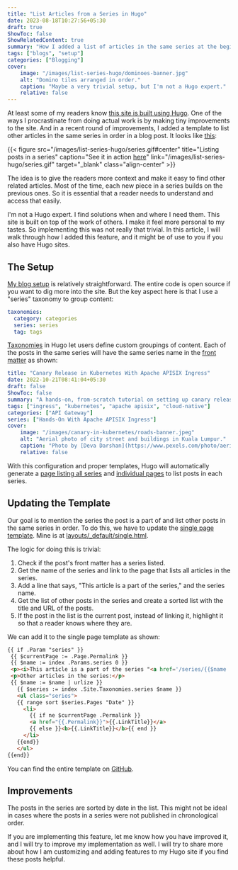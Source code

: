 ```yaml
---
title: "List Articles from a Series in Hugo"
date: 2023-08-18T10:27:56+05:30
draft: true
ShowToc: false
ShowRelatedContent: true
summary: "How I added a list of articles in the same series at the beginning of each post."
tags: ["blogs", "setup"]
categories: ["Blogging"]
cover:
    image: "/images/list-series-hugo/dominoes-banner.jpg"
    alt: "Domino tiles arranged in order."
    caption: "Maybe a very trivial setup, but I'm not a Hugo expert."
    relative: false
---
```


At least some of my readers know [this site is built using Hugo](/posts/my-blog-setup-and-writing-process/). One of the ways I procrastinate from doing actual work is by making tiny improvements to the site. And in a recent round of improvements, I added a template to list other articles in the same series in order in a blog post. It looks like [this](/posts/canary-in-kubernetes/):

{{< figure src="/images/list-series-hugo/series.gif#center" title="Listing posts in a series" caption="See it in action [here](/posts/canary-in-kubernetes/)" link="/images/list-series-hugo/series.gif" target="_blank" class="align-center" >}}

The idea is to give the readers more context and make it easy to find other related articles. Most of the time, each new piece in a series builds on the previous ones. So it is essential that a reader needs to understand and access that easily.

I'm not a Hugo expert. I find solutions when and where I need them. This site is built on top of the work of others. I make it feel more personal to my tastes. So implementing this was not really that trivial. In this article, I will walk through how I added this feature, and it might be of use to you if you also have Hugo sites.

## The Setup

[My blog setup](/posts/my-blog-setup-and-writing-process/) is relatively straightforward. The entire code is open source if you want to dig more into the site. But the key aspect here is that I use a "series" taxonomy to group content:

```yaml {title="config.yaml"}
taxonomies:
  category: categories
  series: series
  tag: tags
```

[Taxonomies](https://gohugo.io/content-management/taxonomies/) in Hugo let users define custom groupings of content. Each of the posts in the same series will have the same series name in the [front matter](https://gohugo.io/content-management/front-matter/) as shown:

```yaml {title="canary-in-kubernetes.md", hl_lines=[8]}
title: "Canary Release in Kubernetes With Apache APISIX Ingress"
date: 2022-10-21T08:41:04+05:30
draft: false
ShowToc: false
summary: "A hands-on, from-scratch tutorial on setting up canary releases in Kubernetes with Apache APISIX Ingress."
tags: ["ingress", "kubernetes", "apache apisix", "cloud-native"]
categories: ["API Gateway"]
series: ["Hands-On With Apache APISIX Ingress"]
cover:
    image: "/images/canary-in-kubernetes/roads-banner.jpeg"
    alt: "Aerial photo of city street and buildings in Kuala Lumpur."
    caption: "Photo by [Deva Darshan](https://www.pexels.com/photo/aerial-photo-of-city-street-and-buildings-1044329/)"
    relative: false
```

With this configuration and proper templates, Hugo will automatically generate a [page listing all series](/series/) and [individual pages](/series/hands-on-with-apache-apisix-ingress/) to list posts in each series.

## Updating the Template

Our goal is to mention the series the post is a part of and list other posts in the same series in order. To do this, we have to update the [single page template](https://gohugo.io/templates/single-page-templates/). Mine is at [layouts/\_default/single.html](https://github.com/navendu-pottekkat/navendu-pottekkat.github.io/blob/hugo/layouts/_default/single.html).

The logic for doing this is trivial:

1. Check if the post's front matter has a series listed.
2. Get the name of the series and link to the page that lists all articles in the series.
3. Add a line that says, "This article is a part of the series," and the series name.
4. Get the list of other posts in the series and create a sorted list with the title and URL of the posts.
5. If the post in the list is the current post, instead of linking it, highlight it so that a reader knows where they are.

We can add it to the single page template as shown:

```html {title="single.html"}
{{ if .Param "series" }}
 {{ $currentPage := .Page.Permalink }}
 {{ $name := index .Params.series 0 }}
 <p><i>This article is a part of the series "<a href='/series/{{$name | urlize }}'>{{$name}}</a>."</i></p>
 <p>Other articles in the series:</p>
 {{ $name := $name | urlize }}
   {{ $series := index .Site.Taxonomies.series $name }}
   <ul class="series">
   {{ range sort $series.Pages "Date" }}
     <li>
       {{ if ne $currentPage .Permalink }}
       <a href="{{.Permalink}}">{{.LinkTitle}}</a>
       {{ else }}<b>{{.LinkTitle}}</b>{{ end }}
     </li>
   {{end}}
   </ul>
{{end}}
```

You can find the entire template on [GitHub](https://github.com/navendu-pottekkat/navendu-pottekkat.github.io/blob/f5ff0d20c17616a8fe882effa8bf6138b591a26d/layouts/_default/single.html#L37).

## Improvements

The posts in the series are sorted by date in the list. This might not be ideal in cases where the posts in a series were not published in chronological order.

If you are implementing this feature, let me know how you have improved it, and I will try to improve my implementation as well. I will try to share more about how I am customizing and adding features to my Hugo site if you find these posts helpful.
